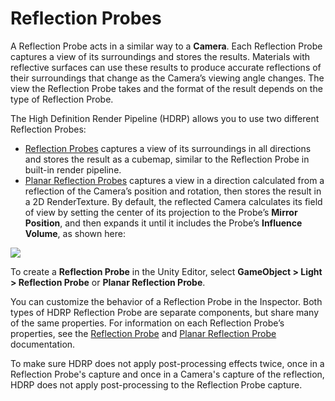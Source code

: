 # Reflection Probes

A Reflection Probe acts in a similar way to a **Camera**. Each Reflection Probe captures a view of its surroundings and stores the results. Materials with reflective surfaces can use these results to produce accurate reflections of their surroundings that change as the Camera’s viewing angle changes. The view the Reflection Probe takes and the format of the result depends on the type of Reflection Probe.

The High Definition Render Pipeline (HDRP) allows you to use two different Reflection Probes:

- [Reflection Probes](Reflection-Probe.md) captures a view of its surroundings in all directions and stores the result as a cubemap, similar to the Reflection Probe in built-in render pipeline.
- [Planar Reflection Probes](Planar-Reflection-Probe.md) captures a view in a direction calculated from a reflection of the Camera’s position and rotation, then stores the result in a 2D RenderTexture. By default, the reflected Camera calculates its field of view by setting the center of its projection to the Probe’s **Mirror Position**, and then expands it until it includes the Probe’s **Influence Volume**, as shown here:  

![](Images/ReflectionProbeIntro1.png)

To create a **Reflection Probe** in the Unity Editor, select **GameObject > Light > Reflection Probe** or **Planar Reflection Probe**.

You can customize the behavior of a Reflection Probe in the Inspector. Both types of HDRP Reflection Probe are separate components, but share many of the same properties. For information on each Reflection Probe’s properties, see the [Reflection Probe](Reflection-Probe.md) and [Planar Reflection Probe](Planar-Reflection-Probe.md) documentation.

To make sure HDRP does not apply post-processing effects twice, once in a Reflection Probe's capture and once in a Camera's capture of the reflection, HDRP does not apply post-processing to the Reflection Probe capture.

